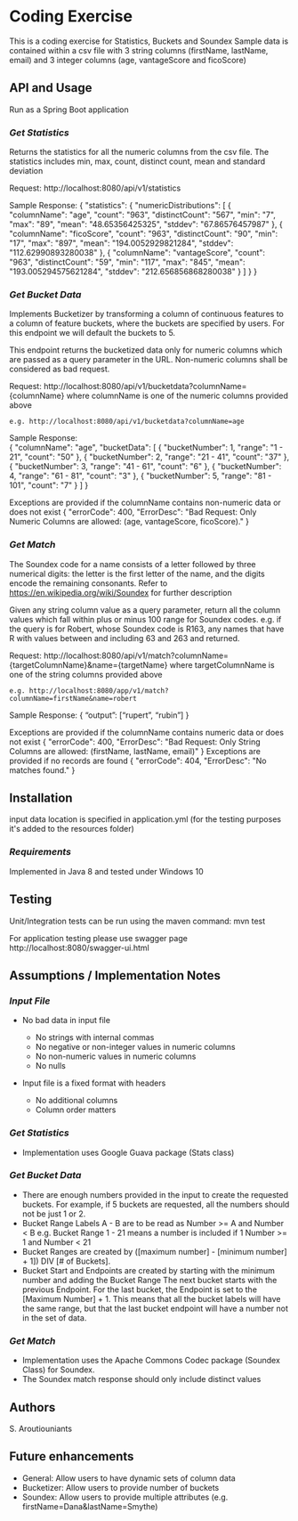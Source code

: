# Coding Exercise
This is a coding exercise for Statistics, Buckets and Soundex
Sample data is contained within a csv file with 3 string columns (firstName, lastName, email) and 3 integer columns (age, vantageScore and ficoScore)

## API and Usage
Run as a Spring Boot application

### *Get Statistics*
Returns the statistics for all the numeric columns from the csv file. The statistics includes min, max, count, distinct count, mean and standard deviation

Request: http://localhost:8080/api/v1/statistics

Sample Response:
{
	"statistics": {
		"numericDistributions": [
		{
			"columnName": "age",
			"count": "963",
			"distinctCount": "567",
			"min": "7",
			"max": "89",
			"mean": "48.65356425325",
			"stddev": "67.86576457987"
		},
		{
			"columnName": "ficoScore",
			"count": "963",
			"distinctCount": "90",
			"min": "17",
			"max": "897",
			"mean": "194.0052929821284",
			"stddev": "112.62990893280038"
		},
		{
			"columnName": "vantageScore",
			"count": "963",
			"distinctCount": "59",
			"min": "117",
			"max": "845",
			"mean": "193.005294575621284",
			"stddev": "212.656856868280038"
		}
		]
	}
}

### *Get Bucket Data*
Implements Bucketizer by transforming a column of continuous features to a column of feature buckets, where the buckets are specified by users. For this endpoint we will default the buckets to 5. 

This endpoint returns the bucketized data only for numeric columns which are passed as a query parameter in the URL. Non-numeric columns shall be considered as bad request.

Request: http://localhost:8080/api/v1/bucketdata?columnName={columnName} where columnName is one of the numeric columns provided above 

	e.g. http://localhost:8080/api/v1/bucketdata?columnName=age
	
Sample Response:	
{
	"columnName": "age",
	"bucketData": [
		{
		"bucketNumber": 1,
		"range": "1 - 21",
		"count": "50"
		},
		{
		"bucketNumber": 2,
		"range": "21 - 41",
		"count": "37"
		},
		{
		"bucketNumber": 3,
		"range": "41 - 61",
		"count": "6"
		},
		{
		"bucketNumber": 4,
		"range": "61 - 81",
		"count": "3"
		},
		{
		"bucketNumber": 5,
		"range": "81 - 101",
		"count": "7"
		}
	]
}

Exceptions are provided if the columnName contains non-numeric data or does not exist
{
	"errorCode": 400,
	"ErrorDesc": "Bad Request: Only Numeric Columns are allowed: (age, vantageScore, ficoScore)."
}

### *Get Match*
The Soundex code for a name consists of a letter followed by three numerical digits: the letter is the first letter of the name, and the digits encode the remaining consonants. Refer to https://en.wikipedia.org/wiki/Soundex for further description 

Given any string column value as a query parameter, return all the column values which fall within plus or minus 100 range for Soundex codes.
e.g. if the query is for Robert, whose Soundex code is R163, any names that have R with values between and including 63 and 263 and returned.

Request: http://localhost:8080/api/v1/match?columnName={targetColumnName}&name={targetName} where targetColumnName is one of the string columns provided above 

	e.g. http://localhost:8080/app/v1/match?columnName=firstName&name=robert
	
Sample Response:
{
	“output”: [“rupert”, “rubin”]
}

Exceptions are provided if the columnName contains numeric data or does not exist
{
	"errorCode": 400,
	"ErrorDesc": "Bad Request: Only String Columns are allowed: (firstName, lastName, email)"
}
Exceptions are provided if no records are found
{
	"errorCode": 404,
	"ErrorDesc": "No matches found."
}

## Installation
input data location is specified in application.yml (for the testing purposes it's added to the resources folder)

### *Requirements*
Implemented in Java 8 and tested under Windows 10

## Testing
Unit/Integration tests can be run using the maven command: mvn test

For application testing please use swagger page  http://localhost:8080/swagger-ui.html

## Assumptions / Implementation Notes
### *Input File*
- No bad data in input file 
	- No strings with internal commas
	- No negative or non-integer values in numeric columns
	- No non-numeric values in numeric columns
	- No nulls
	
- Input file is a fixed format with headers
	- No additional columns
	- Column order matters

### *Get Statistics*
- Implementation uses Google Guava package (Stats class)

### *Get Bucket Data*
- There are enough numbers provided in the input to create the requested buckets.
  For example, if 5 buckets are requested, all the numbers should not be just 1 or 2. 
- Bucket Range Labels A - B are to be read as Number >= A and Number < B
  e.g. Bucket Range 1 - 21 means a number is included if 1 Number >= 1 and Number < 21
- Bucket Ranges are created by ([maximum number] - [minimum number] + 1]) DIV [# of Buckets].
- Bucket Start and Endpoints are created by starting with the minimum number and adding the Bucket Range
  The next bucket starts with the previous Endpoint. 
  For the last bucket, the Endpoint is set to the [Maximum Number] + 1. This means that 
  all the bucket labels will have the same range, but that the last bucket endpoint will
  have a number not in the set of data.
	
### *Get Match*
- Implementation uses the Apache Commons Codec package (Soundex Class) for Soundex.
- The Soundex match response should only include distinct values
  
## Authors
S. Aroutiouniants

## Future enhancements
* General:	Allow users to have dynamic sets of column data
* Bucketizer: Allow users to provide number of buckets
* Soundex:	Allow users to provide multiple attributes (e.g. firstName=Dana&lastName=Smythe)

